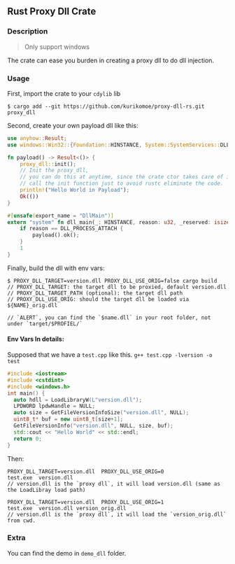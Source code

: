 ## Rust Proxy Dll Crate



### Description

>  Only support windows

The crate can ease you burden in creating a proxy dll to do dll injection.



### Usage

First, import the crate to your `cdylib` lib

```shell
$ cargo add --git https://github.com/kurikomoe/proxy-dll-rs.git proxy_dll
```

Second, create your own payload dll like this:

```rust
use anyhow::Result;
use windows::Win32::{Foundation::HINSTANCE, System::SystemServices::DLL_PROCESS_ATTACH};

fn payload() -> Result<()> {
    proxy_dll::init(); 
    // Init the proxy_dll, 
    // you can do this at anytime, since the crate ctor takes care of initing.
    // call the init function just to avoid rustc eliminate the code.
    println!("Hello World in Payload");
    Ok(())
}

#[unsafe(export_name = "DllMain")]
extern "system" fn dll_main(_: HINSTANCE, reason: u32, _reserved: isize) -> i32 {
    if reason == DLL_PROCESS_ATTACH {
        payload().ok();
    }
    1
}

```

Finally, build the dll with env vars:

```shell
$ PROXY_DLL_TARGET=version.dll PROXY_DLL_USE_ORIG=false cargo build
// PROXY_DLL_TARGET: the target dll to be proxied, default version.dll
// PROXY_DLL_TARGET_PATH (optional): the target dll path
// PROXY_DLL_USE_ORIG: should the target dll be loaded via ${NAME}_orig.dll

// `ALERT`, you can find the `$name.dll` in your root folder, not under `target/$PROFIEL/`
```



#### Env Vars In details:

Supposed that we have a `test.cpp` like this. `g++ test.cpp -lversion -o test`

```c++
#include <iostream>
#include <cstdint>
#include <windows.h>
int main() {
  auto hdll = LoadLibraryW(L"version.dll");
  LPDWORD lpdwHandle = NULL;
  auto size = GetFileVersionInfoSize("version.dll", NULL);
  uint8_t* buf = new uint8_t[size+1];
  GetFileVersionInfo("version.dll", NULL, size, buf);
  std::cout << "Hello World" << std::endl;
  return 0;
}
```

Then:

```shell
PROXY_DLL_TARGET=version.dll  PROXY_DLL_USE_ORIG=0
test.exe  version.dll
// version.dll is the `proxy dll`, it will load version.dll (same as the LoadLibray load path)

PROXY_DLL_TARGET=version.dll  PROXY_DLL_USE_ORIG=1
test.exe  version.dll version_orig.dll 
// version.dll is the `proxy dll`, it will load the `version_orig.dll` from cwd.
```



### Extra

You can find the demo in `demo_dll` folder.